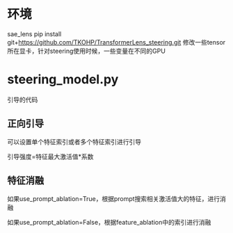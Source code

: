 # 环境
sae_lens
pip install git+https://github.com/TKOHP/TransformerLens_steering.git 修改一些tensor所在显卡，针对steering使用时候，一些变量在不同的GPU
# steering_model.py
引导的代码
## 正向引导
可以设置单个特征索引或者多个特征索引进行引导

引导强度=特征最大激活值*系数
## 特征消融
如果use_prompt_ablation=True，根据prompt搜索相关激活值大的特征，进行消融

如果use_prompt_ablation=False，根据feature_ablation中的索引进行消融

